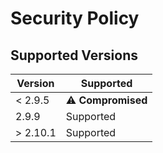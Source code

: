 # Security Policy

## Supported Versions

| Version | Supported          |
| ------- | ------------------ |
| < 2.9.5   | ⚠️ **Compromised**        |
| 2.9.9   | Supported |
| > 2.10.1| Supported                |



